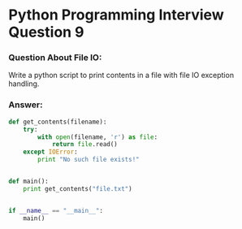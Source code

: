 # Python Programming Interview Question 9

### Question About File IO:

Write a python script to print contents in a file with file IO exception handling.


### Answer:

```python
def get_contents(filename):
    try:
        with open(filename, 'r') as file:
            return file.read()
    except IOError:
        print "No such file exists!"


def main():
    print get_contents("file.txt")


if __name__ == "__main__":
    main()
```

